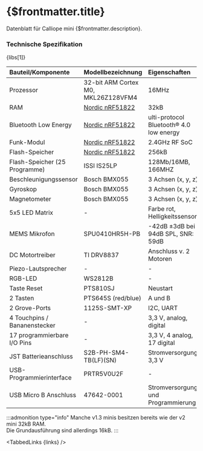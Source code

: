 
<script>

  const libs = ['v2.0', 'v1.3', 'v0.3'];

  let links = libs
    .map(lib => ({ 
      title: lib, 
      href: `/docs/hardware/datenblatt/${lib}`
    }));
</script>

# {$frontmatter.title}

Datenblatt für Calliope mini {$frontmatter.description}.

### Technische Spezifikation
<p>{libs[1]}</p>

| Bauteil/Komponente | Modellbezeichnung | Eigenschaften |
| :------ | :-- | :------------- |
| Prozessor | 32-bit ARM Cortex M0, MKL26Z128VFM4 | 16MHz |
| RAM | [Nordic nRF51822](https://www.nordicsemi.com/products/nrf51822) | 32kB | 
| Bluetooth Low Energy | [Nordic nRF51822](https://www.nordicsemi.com/products/nrf51822) | ulti-protocol Bluetooth® 4.0 low energy
| Funk-Modul | [Nordic nRF51822](https://www.nordicsemi.com/products/nrf51822) |  2.4GHz RF SoC |
| Flash-Speicher | [Nordic nRF51822](https://www.nordicsemi.com/products/nrf51822) | 256kB |
| Flash-Speicher (25 Programme) | ISSI IS25LP | 128Mb/16MB, 166MHZ |
| Beschleunigungssensor | Bosch BMX055 | 3 Achsen (x, y, z) |
| Gyroskop | Bosch BMX055 | 3 Achsen (x, y, z) |
| Magnetometer | Bosch BMX055 | 3 Achsen (x, y, z) |
| 5x5 LED Matrix | - | Farbe rot, Helligkeitssensor |
| MEMS Mikrofon | SPU0410HR5H-PB | -42dB ±3dB bei 94dB SPL, SNR: 59dB |
| DC Motortreiber | TI DRV8837 | Anschluss v. 2 Motoren |
| Piezo-Lautsprecher | - | - |
| RGB-LED | WS2812B | - |
| Taste Reset | PTS810SJ | Neustart |
| 2 Tasten | PTS645S (red/blue) | A und B |
| 2 Grove-Ports | 1125S-SMT-XP | I2C, UART |
| 4 Touchpins / Bananenstecker | - | 3,3 V, analog, digital |
| 17 programmierbare I/O Pins | - | 3,3 V, 4 analog, 17 digital |
| JST Batterieanschluss | S2B-PH-SM4-TB(LF)(SN) | Stromversorgung, 3,3 V |
| USB-Programmierinterface  | PRTR5V0U2F | - |
| USB Micro B Anschluss | 47642-0001 | Stromversorgung und Programmierung | 

[comment]: <> (Warum 8 - 11 IO Pins? Ich zähle mehr, was heißt je nach Softwarkonfiguration? )
[comment]: <> (Ich würde die seriellen Schnittstellen und Protokolle extra behandeln als neuen Unterpunkt)

<!-- - Nordic nRF51822 Multi-protocol Bluetooth® 4.0 low energy/4GHz RF SoC 
- 32-bit ARM Cortex M0 processor (16MHz)
- 32kB RAM
- _256kB Flash
- Bluetooth Low Energy
- Flash Speicher 128Mb, 166MHZ (ISSI IS25LP)
- 5x5 LED Matrix Bildschirm
- Beschleunigungssensor, Gyroskop, Magnetometer (Bosch BMX055)
- MEMS Mikrofon
- DC Motortreiber (TI DRV8837)
- Piezo-Lautsprecher
- Programmierbare RGB LED (WS2812b)
- 2 programmierbare Taster
- Serielle Schnittstelle (USB + konfigurierbare Anschlüsse)
- PWM Ausgabe
- 4 Bananenstecker-/Krokodilklemmenanschlüsse
- 4 Analoge Eingänge
- 8-11 Ein-/Ausgangsanschlüsse (je nach Softwarekonfiguration)
- SPI + I2C
- USB Micro B Anschluss (Programmierung und Stromversorgung)
- JST Batterieanschluss (3.3V)
- Bananen-/Krokodilklemmenanschluss für 3.3V (Ausgang)
- 2 Grove Steckverbinder (I2C + Seriell/Analog)
- NXP KL26z (USB und Stromversorgung)
- Flash-Programmspeicher (optional) -->

:::admonition type="info"
Manche v1.3 minis besitzen bereits wie der v2 mini 32kB RAM.<br>Die Grundausführung sind allerdings 16kB.
:::


<TabbedLinks {links} />


<slot />